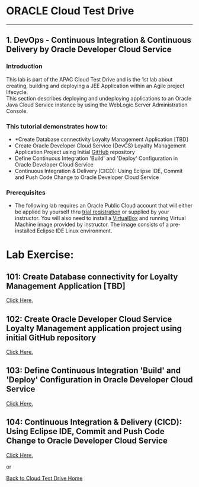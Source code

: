 # ORACLE Cloud Test Drive #
-----
## 1. DevOps - Continuous Integration & Continuous Delivery by Oracle Developer Cloud Service ##

### Introduction
This lab is part of the APAC Cloud Test Drive and is the 1st lab about creating, building and deploying a JEE Application within an Agile project lifecycle.  
This section describes deploying and undeploying applications to an Oracle Java Cloud Service instance by using the WebLogic Server Administration Console.

### This tutorial demonstrates how to:
- *Create Database connectivity Loyalty Management Application [TBD]
- Create Oracle Developer Cloud Service (DevCS) Loyalty Management Application Project using Initial [GitHub](https://github.com) repository
- Define Continuous Integration 'Build' and 'Deploy' Configuration in Oracle Developer Cloud Service 
- Continuous Integration & Delivery (CICD): Using Eclipse IDE, Commit and Push Code Change to Oracle Developer Cloud Service

### Prerequisites

- The following lab requires an Oracle Public Cloud account that will either be applied by yourself thru [trial registration](https://cloud.oracle.com/en_US/tryit) or supplied by your instructor. You will also need to install a [VirtualBox](https://www.virtualbox.org/) and running Virtual Machine image provided by instructor. The image consists of a pre-installed Eclipse IDE Linux environment.

# Lab Exercise:

## 101: Create Database connectivity for Loyalty Management Application [TBD]

[Click Here.](00.md)

## 102: Create Oracle Developer Cloud Service Loyalty Management application project using initial GitHub repository

[Click Here.](01.md)

## 103: Define Continuous Integration 'Build' and 'Deploy' Configuration in Oracle Developer Cloud Service

[Click Here.](02.md)

## 104: Continuous Integration & Delivery (CICD): Using Eclipse IDE, Commit and Push Code Change to Oracle Developer Cloud Service

[Click Here.](03.md)

or

[Back to Cloud Test Drive Home](../README.md)
